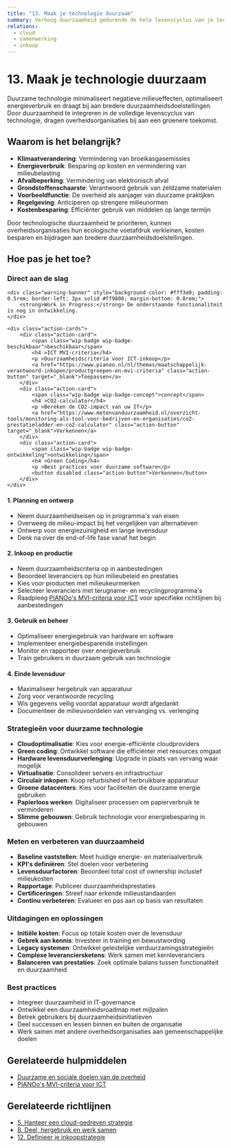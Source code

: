 ```yaml
---
title: "13. Maak je technologie duurzaam"
summary: Verhoog duurzaamheid gedurende de hele levenscyclus van je technologie.
relations:
  - cloud
  - samenwerking
  - inkoop
---
```


# 13. Maak je technologie duurzaam

Duurzame technologie minimaliseert negatieve milieueffecten, optimaliseert energieverbruik en draagt bij aan bredere duurzaamheidsdoelstellingen. Door duurzaamheid te integreren in de volledige levenscyclus van technologie, dragen overheidsorganisaties bij aan een groenere toekomst.

## Waarom is het belangrijk?

- **Klimaatverandering**: Vermindering van broeikasgasemissies
- **Energieverbruik**: Besparing op kosten en vermindering van milieubelasting
- **Afvalbeperking**: Vermindering van elektronisch afval
- **Grondstoffenschaarste**: Verantwoord gebruik van zeldzame materialen
- **Voorbeeldfunctie**: De overheid als aanjager van duurzame praktijken
- **Regelgeving**: Anticiperen op strengere milieunormen
- **Kostenbesparing**: Efficiënter gebruik van middelen op lange termijn

Door technologische duurzaamheid te prioriteren, kunnen overheidsorganisaties hun ecologische voetafdruk verkleinen, kosten besparen en bijdragen aan bredere duurzaamheidsdoelstellingen.

## Hoe pas je het toe?

<div class="direct-aan-de-slag">
    <h3>Direct aan de slag</h3>

    <div class="warning-banner" style="background-color: #fff3e0; padding: 0.5rem; border-left: 3px solid #ff9800; margin-bottom: 0.8rem;">
        <strong>Work in Progress:</strong> De onderstaande functionaliteit is nog in ontwikkeling.
    </div>

    <div class="action-cards">
        <div class="action-card">
            <span class="wip-badge wip-badge-beschikbaar">beschikbaar</span>
            <h4 >ICT MVI-criteria</h4>
            <p >Duurzaamheidscriteria voor ICT-inkoop</p>
            <a href="https://www.pianoo.nl/nl/themas/maatschappelijk-verantwoord-inkopen/productgroepen-en-mvi-criteria" class="action-button" target="_blank">Toepassen</a>
        </div>
        <div class="action-card">
            <span class="wip-badge wip-badge-concept">concept</span>
            <h4 >CO2-calculator</h4>
            <p >Bereken de CO2-impact van uw IT</p>
            <a href="https://www.metenvanduurzaamheid.nl/overzicht-tools/monitoring-als-tool-voor-bedrijven-en-organisaties/co2-prestatieladder-en-co2-calculator" class="action-button" target="_blank">Verkennen</a>
        </div>
        <div class="action-card">
            <span class="wip-badge wip-badge-ontwikkeling">ontwikkeling</span>
            <h4 >Green Coding</h4>
            <p >Best practices voor duurzame software</p>
            <button disabled class="action-button">Verkennen</button>
        </div>
    </div>
</div>

#### 1. Planning en ontwerp

- Neem duurzaamheidseisen op in programma's van eisen
- Overweeg de milieu-impact bij het vergelijken van alternatieven
- Ontwerp voor energiezuinigheid en lange levensduur
- Denk na over de end-of-life fase vanaf het begin

#### 2. Inkoop en productie

- Neem duurzaamheidscriteria op in aanbestedingen
- Beoordeel leveranciers op hun milieubeleid en prestaties
- Kies voor producten met milieukeurmerken
- Selecteer leveranciers met terugname- en recyclingprogramma's
- Raadpleeg [PIANOo's MVI-criteria voor ICT](https://www.pianoo.nl/nl/themas/maatschappelijk-verantwoord-inkopen/productgroepen-en-mvi-criteria) voor specifieke richtlijnen bij aanbestedingen

#### 3. Gebruik en beheer

- Optimaliseer energiegebruik van hardware en software
- Implementeer energiebesparende instellingen
- Monitor en rapporteer over energieverbruik
- Train gebruikers in duurzaam gebruik van technologie

#### 4. Einde levensduur

- Maximaliseer hergebruik van apparatuur
- Zorg voor verantwoorde recycling
- Wis gegevens veilig voordat apparatuur wordt afgedankt
- Documenteer de milieuvoordelen van vervanging vs. verlenging

### Strategieën voor duurzame technologie

- **Cloudoptimalisatie**: Kies voor energie-efficiënte cloudproviders
- **Green coding**: Ontwikkel software die efficiënter met resources omgaat
- **Hardware levensduurverlenging**: Upgrade in plaats van vervang waar mogelijk
- **Virtualisatie**: Consolideer servers en infrastructuur
- **Circulair inkopen**: Koop refurbished of herbruikbare apparatuur
- **Groene datacenters**: Kies voor faciliteiten die duurzame energie gebruiken
- **Papierloos werken**: Digitaliseer processen om papierverbruik te verminderen
- **Slimme gebouwen**: Gebruik technologie voor energiebesparing in gebouwen

### Meten en verbeteren van duurzaamheid

- **Baseline vaststellen**: Meet huidige energie- en materiaalverbruik
- **KPI's definiëren**: Stel doelen voor verbetering
- **Levensduurfactoren**: Beoordeel total cost of ownership inclusief milieukosten
- **Rapportage**: Publiceer duurzaamheidsprestaties
- **Certificeringen**: Streef naar erkende milieustandaarden
- **Continu verbeteren**: Evalueer en pas aan op basis van resultaten

### Uitdagingen en oplossingen

- **Initiële kosten**: Focus op totale kosten over de levensduur
- **Gebrek aan kennis**: Investeer in training en bewustwording
- **Legacy systemen**: Ontwikkel geleidelijke verduurzamingsstrategieën
- **Complexe leveranciersketens**: Werk samen met kernleveranciers
- **Balanceren van prestaties**: Zoek optimale balans tussen functionaliteit en duurzaamheid

### Best practices

- Integreer duurzaamheid in IT-governance
- Ontwikkel een duurzaamheidsroadmap met mijlpalen
- Betrek gebruikers bij duurzaamheidsinitiatieven
- Deel successen en lessen binnen en buiten de organisatie
- Werk samen met andere overheidsorganisaties aan gemeenschappelijke doelen

## Gerelateerde hulpmiddelen

- [Duurzame en sociale doelen van de overheid](https://www.denkdoeduurzaam.nl/doelen)
- [PIANOo's MVI-criteria voor ICT](https://www.pianoo.nl/nl/themas/maatschappelijk-verantwoord-inkopen/productgroepen-en-mvi-criteria)

## Gerelateerde richtlijnen

- [5. Hanteer een cloud-gedreven strategie](../cloud/index.md)
- [8. Deel, hergebruik en werk samen](../samenwerking/index.md)
- [12. Definieer je inkoopstrategie](../inkoop/index.md)
